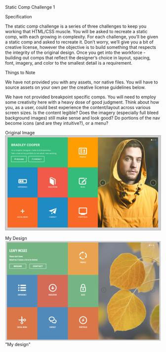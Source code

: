 Static Comp Challenge 1

Specification

The static comp challenge is a series of three challenges to keep you working that HTML/CSS muscle. You will be asked to recreate a static comp, with each growing in complexity. For each challenge, you’ll be given a static comp and asked to recreate it. Don’t worry, we’ll give you a bit of creative license, however the objective is to build something that respects the integrity of the original design. Once you get into the workforce - building out comps that reflect the designer’s choice in layout, spacing, font, imagery, and color to the smallest detail is a requirement.

Things to Note

We have not provided you with any assets, nor native files. You will have to source assets on your own per the creative license guidelines below.

We have not provided breakpoint specific comps. You will need to employ some creativity here with a heavy dose of good judgment. Think about how you, as a user, could best experience the content/layout across various screen sizes. Is the content legible? Does the imagery (especially full bleed background images) still make sense and look good? Do portions of the nav become icons (and are they intuitive?), or a menu?

Original Image
![alt text](https://github.com/jaredeklin/je-comp-challenge-1/blob/master/static-comp-challenge-1.jpg "Original Design")


My Design
![alt Text](https://github.com/jaredeklin/je-comp-challenge-1/blob/master/My%20Version.png) "My design"